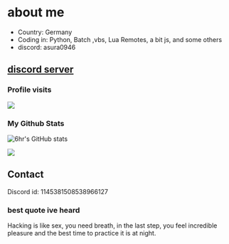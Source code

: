 # about me
- Country: Germany
- Coding in: Python, Batch ,vbs, Lua Remotes, a bit js, and some others
- discord: asura0946

## [discord server](https://discord.gg/xxZKnZmnWs)



### Profile visits
<p> <img src="https://profile-counter.glitch.me/baum1810/count.svg" /> </p>  

### My Github Stats
![6hr's GitHub stats](https://github-readme-stats.vercel.app/api?username=baum1810&show_icons=true&theme=transparent)

![](https://github-readme-stats.vercel.app/api/top-langs/?username=baum1810&hide=php&theme=tokyonight)



## Contact
Discord id: 
1145381508538966127




### best quote ive heard
Hacking is like sex, you need breath, in the last step, you feel incredible pleasure and the best time to practice it is at night.

